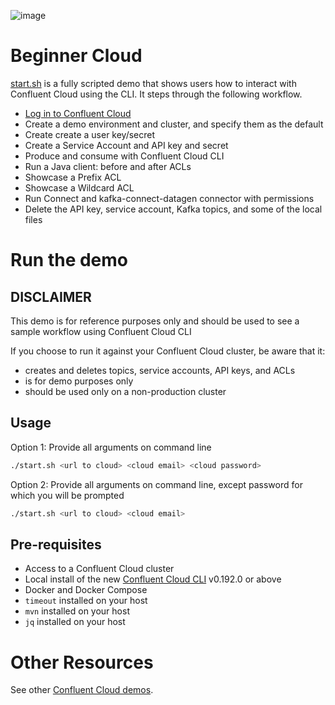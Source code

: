 ![image](../../images/confluent-logo-300-2.png)

# Beginner Cloud

[start.sh](start.sh) is a fully scripted demo that shows users how to interact with Confluent Cloud using the CLI.
It steps through the following workflow.

* [Log in to Confluent Cloud](start.sh#L53)
* Create a demo environment and cluster, and specify them as the default
* Create create a user key/secret
* Create a Service Account and API key and secret
* Produce and consume with Confluent Cloud CLI
* Run a Java client: before and after ACLs
* Showcase a Prefix ACL
* Showcase a Wildcard ACL
* Run Connect and kafka-connect-datagen connector with permissions
* Delete the API key, service account, Kafka topics, and some of the local files

# Run the demo

## DISCLAIMER

This demo is for reference purposes only and should be used to see a sample workflow using Confluent Cloud CLI

If you choose to run it against your Confluent Cloud cluster, be aware that it:

- creates and deletes topics, service accounts, API keys, and ACLs
- is for demo purposes only
- should be used only on a non-production cluster

## Usage

Option 1: Provide all arguments on command line

```bash
./start.sh <url to cloud> <cloud email> <cloud password>
```

Option 2: Provide all arguments on command line, except password for which you will be prompted

```bash
./start.sh <url to cloud> <cloud email>
```

## Pre-requisites

* Access to a Confluent Cloud cluster
* Local install of the new [Confluent Cloud CLI](https://docs.confluent.io/current/cloud/cli/install.html#ccloud-install-cli) v0.192.0 or above
* Docker and Docker Compose
* `timeout` installed on your host
* `mvn` installed on your host
* `jq` installed on your host

# Other Resources

See other [Confluent Cloud demos](../README.md).
